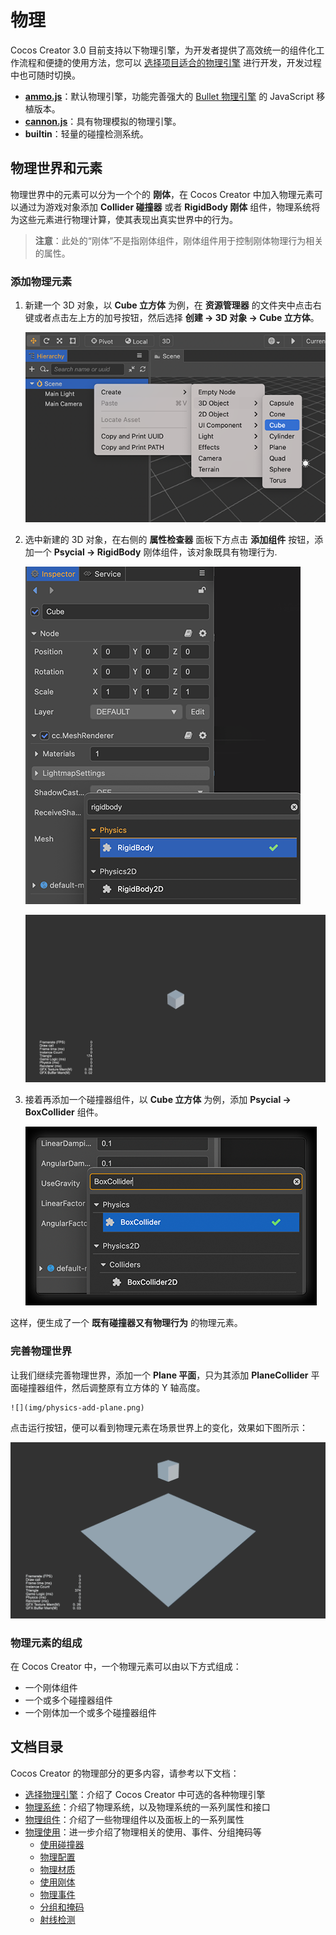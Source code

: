 # 物理

Cocos Creator 3.0 目前支持以下物理引擎，为开发者提供了高效统一的组件化工作流程和便捷的使用方法，您可以 [选择项目适合的物理引擎](physics-item.md) 进行开发，开发过程中也可随时切换。

- [**ammo.js**](https://github.com/cocos-creator/ammo.js)：默认物理引擎，功能完善强大的 [Bullet 物理引擎](https://pybullet.org/wordpress/) 的 JavaScript 移植版本。
- [**cannon.js**](https://github.com/cocos-creator/cannon.js)：具有物理模拟的物理引擎。
- **builtin**：轻量的碰撞检测系统。

## 物理世界和元素

物理世界中的元素可以分为一个个的 **刚体**，在 Cocos Creator 中加入物理元素可以通过为游戏对象添加 **Collider 碰撞器** 或者 **RigidBody 刚体** 组件，物理系统将为这些元素进行物理计算，使其表现出真实世界中的行为。

> **注意**：此处的“刚体”不是指刚体组件，刚体组件用于控制刚体物理行为相关的属性。

### 添加物理元素

1. 新建一个 3D 对象，以 **Cube 立方体** 为例，在 **资源管理器** 的文件夹中点击右键或者点击左上方的加号按钮，然后选择 **创建 -> 3D 对象 -> Cube 立方体**。

    ![add-cube](img/physics-add-cube.png)

2. 选中新建的 3D 对象，在右侧的 **属性检查器** 面板下方点击 **添加组件** 按钮，添加一个 **Psycial -> RigidBody** 刚体组件，该对象既具有物理行为.

    ![add-rigidbody](img/physics-add-rigidbody.png)

    ![with-rigidbody](img/physics-with-rigidbody.gif)

3. 接着再添加一个碰撞器组件，以 **Cube 立方体** 为例，添加 **Psycial -> BoxCollider** 组件。

    ![add-boxcollider](img/physics-add-boxcollider.png)

这样，便生成了一个 **既有碰撞器又有物理行为** 的物理元素。

### 完善物理世界

让我们继续完善物理世界，添加一个 **Plane 平面**，只为其添加 **PlaneCollider** 平面碰撞器组件，然后调整原有立方体的 Y 轴高度。

    ![](img/physics-add-plane.png)

点击运行按钮，便可以看到物理元素在场景世界上的变化，效果如下图所示：

![scene-movement](img/physics-scene-movement.gif)

### 物理元素的组成

在 Cocos Creator 中，一个物理元素可以由以下方式组成：

- 一个刚体组件
- 一个或多个碰撞器组件
- 一个刚体加一个或多个碰撞器组件

## 文档目录

Cocos Creator 的物理部分的更多内容，请参考以下文档：

- [选择物理引擎](physics-item.md)：介绍了 Cocos Creator 中可选的各种物理引擎
- [物理系统](physics-system.md)：介绍了物理系统，以及物理系统的一系列属性和接口
- [物理组件](physics-component.md)：介绍了一些物理组件以及面板上的一系列属性
- [物理使用](physics-use.md)：进一步介绍了物理相关的使用、事件、分组掩码等
    - [使用碰撞器](physics-collider.md)
    - [物理配置](physics-configs.md)
    - [物理材质](physics-material.md)
    - [使用刚体](physics-rigidbody.md)
    - [物理事件](physics-event.md)
    - [分组和掩码](physics-group-mask.md)
    - [射线检测](physics-raycast.md)
